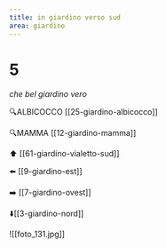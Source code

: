 ```yaml
---
title: in giardino verso sud
area: giardino
---
```

# 5
_che bel giardino vero_

🔍ALBICOCCO [[25-giardino-albicocco]]

🔍MAMMA [[12-giardino-mamma]]

⬆️ [[61-giardino-vialetto-sud]]

⬅️ [[9-giardino-est]]

➡️ [[7-giardino-ovest]]

⬇️[[3-giardino-nord]] 

![[foto_131.jpg]]